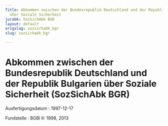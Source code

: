 ```yaml
---
Title: Abkommen zwischen der Bundesrepublik Deutschland und der Republik Bulgarien
  über Soziale Sicherheit
jurabk: SozSichAbk BGR
layout: default
origslug: sozsichabk_bgr
slug: sozsichabk_bgr

---
```


# Abkommen zwischen der Bundesrepublik Deutschland und der Republik Bulgarien über Soziale Sicherheit (SozSichAbk BGR)

Ausfertigungsdatum
:   1997-12-17

Fundstelle
:   BGBl II: 1998, 2013

